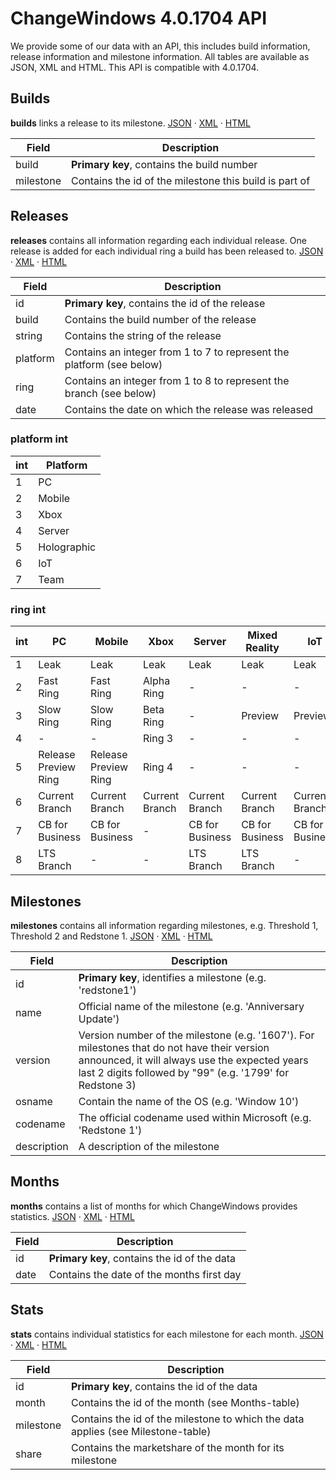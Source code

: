 # ChangeWindows 4.0.1704 API
We provide some of our data with an API, this includes build information, release information and milestone information. All tables are available as JSON, XML and HTML. This API is compatible with 4.0.1704.

## Builds
**builds** links a release to its milestone.
[JSON](http://changewindows.org/api/cw/builds.json) &middot; [XML](http://changewindows.org/api/cw/builds.xml) &middot; [HTML](http://changewindows.org/api/cw/builds.html)

Field | Description
------------ | -------------
build | **Primary key**, contains the build number
milestone | Contains the id of the milestone this build is part of

## Releases
**releases** contains all information regarding each individual release. One release is added for each individual ring a build has been released to.
[JSON](http://changewindows.org/api/cw/releases.json) &middot; [XML](http://changewindows.org/api/cw/releases.xml) &middot; [HTML](http://changewindows.org/api/cw/releases.html)

Field | Description
------------ | -------------
id | **Primary key**, contains the id of the release
build | Contains the build number of the release
string | Contains the string of the release
platform | Contains an integer from 1 to 7 to represent the platform (see below)
ring | Contains an integer from 1 to 8 to represent the branch (see below)
date | Contains the date on which the release was released

### platform int
int | Platform
------------ | -------------
1 | PC
2 | Mobile
3 | Xbox
4 | Server
5 | Holographic
6 | IoT
7 | Team

### ring int
int | PC | Mobile | Xbox | Server | Mixed Reality | IoT | Team
------------ | ------------- | ------------- | ------------- | ------------- | ------------- | ------------- | -------------
1 | Leak | Leak | Leak | Leak | Leak | Leak | Leak
2 | Fast Ring | Fast Ring | Alpha Ring | - | - | - | - 
3 | Slow Ring | Slow Ring | Beta Ring | - | Preview | Preview | Preview
4 | - | - | Ring 3 | - | - | - | -
5 | Release Preview Ring | Release Preview Ring | Ring 4 | - | - | - | - 
6 | Current Branch | Current Branch | Current Branch | Current Branch | Current Branch | Current Branch | Current Branch
7 | CB for Business | CB for Business | - | CB for Business | CB for Business | CB for Business | CB for Business | CB for Business 
8 | LTS Branch | - | - | LTS Branch | LTS Branch | - | - 

## Milestones
**milestones** contains all information regarding milestones, e.g. Threshold 1, Threshold 2 and Redstone 1.
[JSON](http://changewindows.org/api/cw/milestones.json) &middot; [XML](http://changewindows.org/api/cw/milestones.xml) &middot; [HTML](http://changewindows.org/api/cw/milestones.html)

Field | Description
------------ | -------------
id | **Primary key**, identifies a milestone (e.g. 'redstone1')
name | Official name of the milestone (e.g. 'Anniversary Update')
version | Version number of the milestone (e.g. '1607'). For milestones that do not have their version announced, it will always use the expected years last 2 digits followed by "99" (e.g. '1799' for Redstone 3)
osname | Contain the name of the OS (e.g. 'Window 10')
codename | The official codename used within Microsoft (e.g. 'Redstone 1')
description | A description of the milestone

## Months
**months** contains a list of months for which ChangeWindows provides statistics.
[JSON](http://changewindows.org/api/cw/months.json) &middot; [XML](http://changewindows.org/api/cw/months.xml) &middot; [HTML](http://changewindows.org/api/cw/months.html)

Field | Description
------------ | -------------
id | **Primary key**, contains the id of the data
date | Contains the date of the months first day

## Stats
**stats** contains individual statistics for each milestone for each month.
[JSON](http://changewindows.org/api/cw/months.json) &middot; [XML](http://changewindows.org/api/cw/months.xml) &middot; [HTML](http://changewindows.org/api/cw/months.html)

Field | Description
------------ | -------------
id | **Primary key**, contains the id of the data
month | Contains the id of the month (see Months-table)
milestone | Contains the id of the milestone to which the data applies (see Milestone-table)
share | Contains the marketshare of the month for its milestone